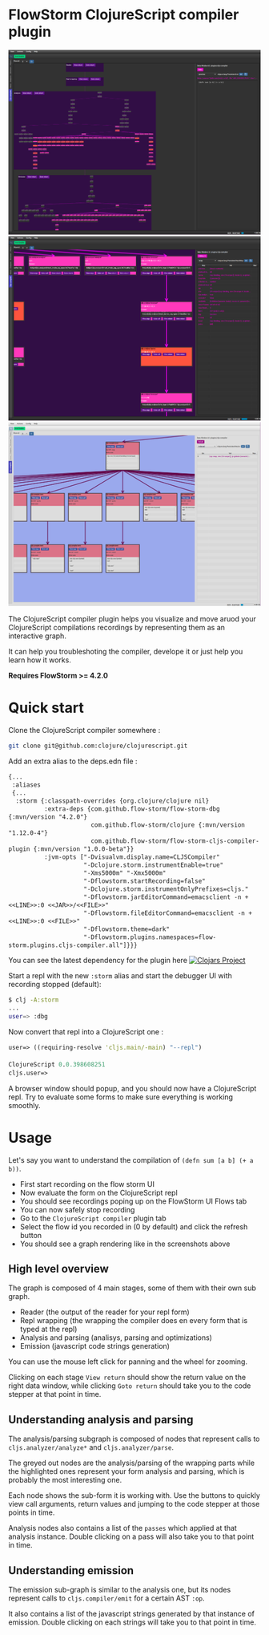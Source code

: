 # FlowStorm ClojureScript compiler plugin

![demo](./images/plugin_demo_0.png)
![demo](./images/plugin_demo_1.png)
![demo](./images/plugin_demo_2.png)

The ClojureScript compiler plugin helps you visualize and move aruod your ClojureScript compilations recordings
by representing them as an interactive graph.

It can help you troubleshoting the compiler, develope it or just help you learn how it works. 

**Requires FlowStorm >= 4.2.0**

# Quick start

Clone the ClojureScript compiler somewhere :

```bash
git clone git@github.com:clojure/clojurescript.git
```

Add an extra alias to the deps.edn file :

```
{...
 :aliases
 {...
  :storm {:classpath-overrides {org.clojure/clojure nil}
          :extra-deps {com.github.flow-storm/flow-storm-dbg {:mvn/version "4.2.0"}
                       com.github.flow-storm/clojure {:mvn/version "1.12.0-4"}
                       com.github.flow-storm/flow-storm-cljs-compiler-plugin {:mvn/version "1.0.0-beta"}}
          :jvm-opts ["-Dvisualvm.display.name=CLJSCompiler"
                     "-Dclojure.storm.instrumentEnable=true"
                     "-Xms5000m" "-Xmx5000m"
                     "-Dflowstorm.startRecording=false"
                     "-Dclojure.storm.instrumentOnlyPrefixes=cljs."
                     "-Dflowstorm.jarEditorCommand=emacsclient -n +<<LINE>>:0 <<JAR>>/<<FILE>>"
                     "-Dflowstorm.fileEditorCommand=emacsclient -n +<<LINE>>:0 <<FILE>>"
                     "-Dflowstorm.theme=dark"
                     "-Dflowstorm.plugins.namespaces=flow-storm.plugins.cljs-compiler.all"]}}}
```
You can see the latest dependency for the plugin here [![Clojars Project](https://img.shields.io/clojars/v/com.github.flow-storm/flow-storm-cljs-compiler-plugin.svg)](https://clojars.org/com.github.flow-storm/flow-storm-cljs-compiler-plugin)

Start a repl with the new `:storm` alias and start the debugger UI with recording stopped (default):

```bash
$ clj -A:storm
...
user=> :dbg
```

Now convert that repl into a ClojureScript one : 

```clojure
user=> ((requiring-resolve 'cljs.main/-main) "--repl")

ClojureScript 0.0.398608251
cljs.user=> 
```

A browser window should popup, and you should now have a ClojureScript repl.
Try to evaluate some forms to make sure everything is working smoothly.

# Usage

Let's say you want to understand the compilation of `(defn sum [a b] (+ a b))`.

- First start recording on the flow storm UI
- Now evaluate the form on the ClojureScript repl
- You should see recordings poping up on the FlowStorm UI Flows tab
- You can now safely stop recording
- Go to the `ClojureScript compiler` plugin tab
- Select the flow id you recorded in (0 by default) and click the refresh button
- You should see a graph rendering like in the screenshots above

## High level overview

The graph is composed of 4 main stages, some of them with their own sub graph.

- Reader (the output of the reader for your repl form)
- Repl wrapping (the wrapping the compiler does en every form that is typed at the repl)
- Analysis and parsing (analisys, parsing and optimizations)
- Emission (javascript code strings generation)

You can use the mouse left click for panning and the wheel for zooming.

Clicking on each stage `View return` should show the return value on the right data window, while
clicking `Goto return` should take you to the code stepper at that point in time.

## Understanding analysis and parsing

The analysis/parsing subgraph is composed of nodes that represent calls to `cljs.analyzer/analyze*` and `cljs.analyzer/parse`.

The greyed out nodes are the analysis/parsing of the wrapping parts while the highlighted ones represent your form analysis and parsing,
which is probably the most interesting one.

Each node shows the sub-form it is working with. Use the buttons to quickly view call arguments, return values and jumping 
to the code stepper at those points in time.

Analysis nodes also contains a list of the `passes` which applied at that analysis instance. Double clicking on a pass will also take you
to that point in time.

## Understanding emission

The emission sub-graph is similar to the analysis one, but its nodes represent calls to `cljs.compiler/emit` for a certain AST `:op`.

It also contains a list of the javascript strings generated by that instance of emission. Double clicking on each strings will take 
you to that point in time.

